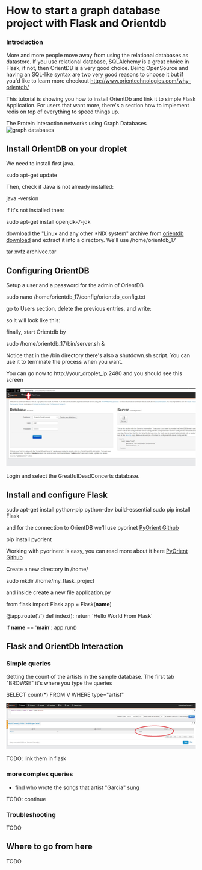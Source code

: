 # How to start a graph database project with Flask and Orientdb

### Introduction

More and more people move away from using the relational databases as datastore. If you use relational database, SQLAlchemy is a great choice in Flask, if not, then OrientDB is a very good choice. Being OpenSource and having an SQL-like syntax are two very good reasons to choose it
 but if you'd like to learn more checkout http://www.orientechnologies.com/why-orientdb/ 

This tutorial is showing you how to install OrientDb and link it to simple Flask Application. For users that want more, there's a section how to implement redis on top of everything to speed things up.

The Protein interaction networks using Graph Databases
![graph databases](http://upload.wikimedia.org/wikipedia/commons/b/b4/The_protein_interaction_network_of_Treponema_pallidum.png "graph databases") 

## Install OrientDB on your droplet

We need to install first java.

sudo apt-get update

Then, check if Java is not already installed:

java -version

if it's not installed then:

sudo apt-get install openjdk-7-jdk


download the "Linux and any other *NIX system" archive from  [orientdb download](http://www.orientechnologies.com/download/) and extract it into a directory. We'll use /home/orientdb_17
 
tar xvfz archivee.tar

## Configuring OrientDB

Setup a user and a password for the admin of OrientDB

sudo nano /home/orientdb_17/config/orientdb_config.txt

go to Users section, delete the previous entries, and write:

<user name="root" resources="*" password="your_password_here"/>

so it will look like this:

<users>
<user name="root" resources="*" password="your_password_here"/>
</users>

finally, start Orientdb by

sudo /home/orientdb_17/bin/server.sh &

Notice that in the /bin directory there's also a shutdown.sh script. You can use it to terminate the process when you want.


You can go now to http://your_droplet_ip:2480 and you should see this screen

![screen server](graph1.jpg "screen server") 

Login and select the GreatfulDeadConcerts database.


## Install and configure Flask 


sudo apt-get install python-pip python-dev build-essential
sudo pip install Flask

and for the connection to OrientDB we'll use pyorinet [PyOrient Github](https://github.com/mogui/pyorient)

pip install pyorient

Working with pyorinent is easy, you can read more about it here [PyOrient Github](https://github.com/mogui/pyorient)

Create a new directory in /home/

sudo mkdir /home/my_flask_project

and inside create a new file application.py


from flask import Flask
app = Flask(__name__)

@app.route('/')
def index():
    return 'Hello World From Flask'

if __name__ == '__main__':
    app.run()


## Flask and OrientDb Interaction

### Simple queries

Getting the count of the artists in the sample database.
The first tab "BROWSE" it's where you type the queries

SELECT count(*) FROM V WHERE type="artist"

![screen server](graph2.jpg "screen server") 

TODO: link them in flask
 
### more complex queries

- find who wrote the songs that artist "Garcia" sung

TODO: continue



### Troubleshooting 

TODO



## Where to go from here

TODO